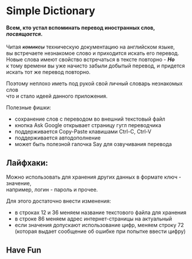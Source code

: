 # Simple Dictionary
#### Всем, кто устал вспоминать перевод иностранных слов, *посвящается*.

Читая *~~комиксы~~* техническую документацию на английском языке, <br/>
вы встречаете незнакомое слово и приходится искать его перевод. <br/>
Новые слова имеют свойство встречаться в тексте повторно - ***Но***<br/>
к тому времени вы уже начисто забыли добытый перевод, и придется <br/>
искать тот же перевод повторно. 

Поэтому неплохо иметь под рукой свой личный словарь незнакомых слов<br/>
что и стало идеей данного приложения.

Полезные фишки:
- сохранение слов с переводом во внешний текстовый файл
- кнопка Ask Google открывает страницу гугл переводчика
- поддерживается Copy-Paste клавишами Ctrl-C, Ctrl-V
- поддерживается автодополнение
- может быть полезной галочка Say для озвучивания перевода

## Лайфхаки:
Можно использовать для хранения других данных в формате ключ - значение,<br/>
например, логин - пароль и прочее.

Для этого достаточно внести изменения:
- в строках 12 и 36 меняем название текстового файла для хранения
- в строке 86 меняем адрес интернет-страницы на актуальный 
- если значения допускают использование цифр, меняем строку 72<br/>
  (которая выдает сообщение об ошибке при попытке ввести цифру)

## Have Fun 
